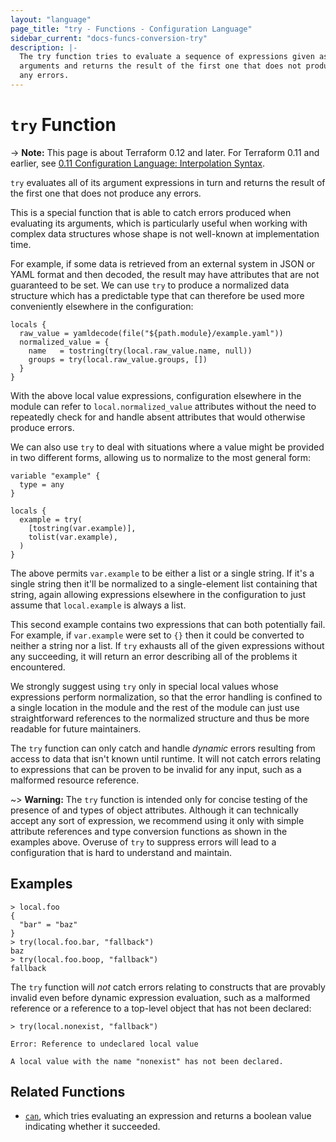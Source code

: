 ```yaml
---
layout: "language"
page_title: "try - Functions - Configuration Language"
sidebar_current: "docs-funcs-conversion-try"
description: |-
  The try function tries to evaluate a sequence of expressions given as
  arguments and returns the result of the first one that does not produce
  any errors.
---
```


# `try` Function

-> **Note:** This page is about Terraform 0.12 and later. For Terraform 0.11 and
earlier, see
[0.11 Configuration Language: Interpolation Syntax](../../configuration-0-11/interpolation.html).

`try` evaluates all of its argument expressions in turn and returns the result
of the first one that does not produce any errors.

This is a special function that is able to catch errors produced when evaluating
its arguments, which is particularly useful when working with complex data
structures whose shape is not well-known at implementation time.

For example, if some data is retrieved from an external system in JSON or YAML
format and then decoded, the result may have attributes that are not guaranteed
to be set. We can use `try` to produce a normalized data structure which has
a predictable type that can therefore be used more conveniently elsewhere in
the configuration:

```hcl
locals {
  raw_value = yamldecode(file("${path.module}/example.yaml"))
  normalized_value = {
    name   = tostring(try(local.raw_value.name, null))
    groups = try(local.raw_value.groups, [])
  }
}
```

With the above local value expressions, configuration elsewhere in the module
can refer to `local.normalized_value` attributes without the need to repeatedly
check for and handle absent attributes that would otherwise produce errors.

We can also use `try` to deal with situations where a value might be provided
in two different forms, allowing us to normalize to the most general form:

```hcl
variable "example" {
  type = any
}

locals {
  example = try(
    [tostring(var.example)],
    tolist(var.example),
  )
}
```

The above permits `var.example` to be either a list or a single string. If it's
a single string then it'll be normalized to a single-element list containing
that string, again allowing expressions elsewhere in the configuration to just
assume that `local.example` is always a list.

This second example contains two expressions that can both potentially fail.
For example, if `var.example` were set to `{}` then it could be converted to
neither a string nor a list. If `try` exhausts all of the given expressions
without any succeeding, it will return an error describing all of the problems
it encountered.

We strongly suggest using `try` only in special local values whose expressions
perform normalization, so that the error handling is confined to a single
location in the module and the rest of the module can just use straightforward
references to the normalized structure and thus be more readable for future
maintainers.

The `try` function can only catch and handle _dynamic_ errors resulting from
access to data that isn't known until runtime. It will not catch errors
relating to expressions that can be proven to be invalid for any input, such
as a malformed resource reference.

~> **Warning:** The `try` function is intended only for concise testing of the
presence of and types of object attributes. Although it can technically accept
any sort of expression, we recommend using it only with simple attribute
references and type conversion functions as shown in the examples above.
Overuse of `try` to suppress errors will lead to a configuration that is hard
to understand and maintain.

## Examples

```
> local.foo
{
  "bar" = "baz"
}
> try(local.foo.bar, "fallback")
baz
> try(local.foo.boop, "fallback")
fallback
```

The `try` function will _not_ catch errors relating to constructs that are
provably invalid even before dynamic expression evaluation, such as a malformed
reference or a reference to a top-level object that has not been declared:

```
> try(local.nonexist, "fallback")

Error: Reference to undeclared local value

A local value with the name "nonexist" has not been declared.
```

## Related Functions

* [`can`](./can.html), which tries evaluating an expression and returns a
  boolean value indicating whether it succeeded.
